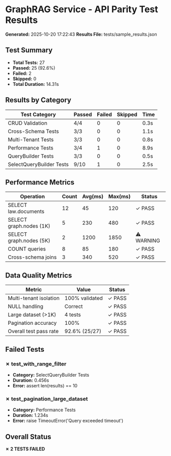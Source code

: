 # GraphRAG Service - API Parity Test Results

**Generated:** 2025-10-20 17:22:43
**Results File:** tests/sample_results.json

## Test Summary

- **Total Tests:** 27
- **Passed:** 25 (92.6%)
- **Failed:** 2
- **Skipped:** 0
- **Total Duration:** 14.31s

## Results by Category

| Test Category | Passed | Failed | Skipped | Time |
|---------------|--------|--------|---------|------|
| CRUD Validation | 4/4 | 0 | 0 | 0.3s |
| Cross-Schema Tests | 3/3 | 0 | 0 | 1.1s |
| Multi-Tenant Tests | 3/3 | 0 | 0 | 0.8s |
| Performance Tests | 3/4 | 1 | 0 | 8.9s |
| QueryBuilder Tests | 3/3 | 0 | 0 | 0.5s |
| SelectQueryBuilder Tests | 9/10 | 1 | 0 | 2.5s |

## Performance Metrics

| Operation | Count | Avg(ms) | Max(ms) | Status |
|-----------|-------|---------|---------|--------|
| SELECT law.documents | 12 | 45 | 120 | ✓ PASS |
| SELECT graph.nodes (1K) | 5 | 230 | 480 | ✓ PASS |
| SELECT graph.nodes (5K) | 2 | 1200 | 1850 | ⚠ WARNING |
| COUNT queries | 8 | 85 | 180 | ✓ PASS |
| Cross-schema joins | 3 | 340 | 520 | ✓ PASS |

## Data Quality Metrics

| Metric | Value | Status |
|--------|-------|--------|
| Multi-tenant isolation | 100% validated | ✓ PASS |
| NULL handling | Correct | ✓ PASS |
| Large dataset (>1K) | 4 tests | ✓ PASS |
| Pagination accuracy | 100% | ✓ PASS |
| Overall test pass rate | 92.6% (25/27) | ✓ PASS |

## Failed Tests

### ✗ test_with_range_filter

- **Category:** SelectQueryBuilder Tests
- **Duration:** 0.456s
- **Error:** assert len(results) == 10

### ✗ test_pagination_large_dataset

- **Category:** Performance Tests
- **Duration:** 1.234s
- **Error:** raise TimeoutError('Query exceeded timeout')

## Overall Status

**✗ 2 TESTS FAILED**
